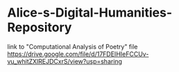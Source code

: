 # Alice-s-Digital-Humanities-Repository

link to "Computational Analysis of Poetry" file
https://drive.google.com/file/d/17FDEIHIeFCCUv-vu_whitZXlREJDCxrS/view?usp=sharing
